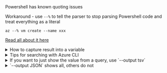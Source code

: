 <detail>
    <summary>Powershell has known quoting issues</summary>
    
Workaround - use `--%` to tell the parser to stop parsing Powershell code and treat everything as a literal

```az --% vm create --name xxx```

[Read all about it here](https://github.com/Azure/azure-cli/blob/dev/doc/quoting-issues-with-powershell.md)    

</details>

<details>
    <summary>How to capture result into a variable</summary>

``` running_vm_ids=$(az vm list -d -g my_rg --query "[?powerState=='VM running'].id" -o tsv)```

</details>

<details>
    <summary>Tips for searching with Azure CLI</summary>
    
[Read this over and over](https://github.com/Azure/azure-cli/blob/dev/doc/use_cli_effectively.md#argument-parsing-issue-in-powershell)

</details>

<details>
    <summary>If you want to just show the value from a query, use `--output tsv`</summary>
    
```powershell
az account show --query 'user.name' 
```
>>> "scott@scott.com"

```powershell
az account show --query 'user.name' --output tsv
```
>>> scott@scott.com

</details>

<details>
   <summary>`--output JSON` shows all, others do not</summary>

$subscription = "My subscription"

```powershell
# If ddosProtectionPlan is null, JSON shows it
az network vnet list --subscription $subscription --query `
    "[0].{vnet:name, cidr_Range:addressSpace.addressPrefixes[0], DDOS_Enabled:[?not_null(ddosProtectionPlan)]}" `
    -o json
```
```json
[
  {
    "DDOS_Enabled": null,
    "cidr_Range": "10.25.0.0/16",
    "vnet": "devvnet01"
  }
]
```
Tables do not show null output
```powershell
az network vnet list --subscription $subscription --query `
    "[*].{vnet:name, cidr_Range:addressSpace.addressPrefixes[0], DDOS_Enabled:ddosProtectionPlan}" `
    -o table
```
<pre>
Vnet           Cidr_Range
-------------  -------------
devvnet01  10.25.0.0/16
</pre>
</details>
